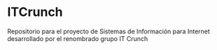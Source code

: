# ITCrunch
Repositorio para el proyecto de Sistemas de Información para Internet desarrollado por el renombrado grupo IT Crunch
